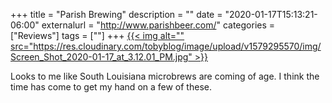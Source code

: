 +++
title = "Parish Brewing"
description = ""
date = "2020-01-17T15:13:21-06:00"
externalurl = "http://www.parishbeer.com/"
categories = ["Reviews"]
tags = [""]
+++
[{{< img alt="" src="https://res.cloudinary.com/tobyblog/image/upload/v1579295570/img/Screen_Shot_2020-01-17_at_3.12.01_PM.jpg" >}}](http://www.parishbeer.com/parish-beer)

Looks to me like South Louisiana microbrews are coming of age. I think the time has come to get my hand on a few of these.
